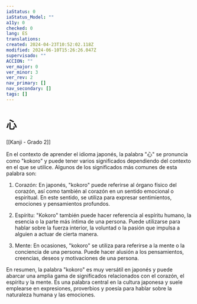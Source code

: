 ```yaml
---
iaStatus: 0
iaStatus_Model: ""
a11y: 0
checked: 0
lang: ES
translations: 
created: 2024-04-23T10:52:02.118Z
modified: 2024-06-10T15:26:26.047Z
supervisado: ""
ACCION: ""
ver_major: 0
ver_minor: 3
ver_rev: 2
nav_primary: []
nav_secondary: []
tags: []
---
```

# 心

[[Kanji - Grado 2]]

En el contexto de aprender el idioma japonés, la palabra "心" se pronuncia como "kokoro" y puede tener varios significados dependiendo del contexto en el que se utilice. Algunos de los significados más comunes de esta palabra son:

1. Corazón: En japonés, "kokoro" puede referirse al órgano físico del corazón, así como también al corazón en un sentido emocional o espiritual. En este sentido, se utiliza para expresar sentimientos, emociones y pensamientos profundos.

2. Espíritu: "Kokoro" también puede hacer referencia al espíritu humano, la esencia o la parte más íntima de una persona. Puede utilizarse para hablar sobre la fuerza interior, la voluntad o la pasión que impulsa a alguien a actuar de cierta manera.

3. Mente: En ocasiones, "kokoro" se utiliza para referirse a la mente o la conciencia de una persona. Puede hacer alusión a los pensamientos, creencias, deseos y motivaciones de una persona.

En resumen, la palabra "kokoro" es muy versátil en japonés y puede abarcar una amplia gama de significados relacionados con el corazón, el espíritu y la mente. Es una palabra central en la cultura japonesa y suele emplearse en expresiones, proverbios y poesía para hablar sobre la naturaleza humana y las emociones.
